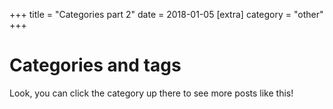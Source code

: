 +++
title = "Categories part 2"
date = 2018-01-05
[extra]
category = "other"
+++

# Categories and tags

Look, you can click the category up there to see more posts like this!